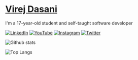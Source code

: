# [Virej Dasani](https://virejdasani.github.io/)
 I'm a 17-year-old student and self-taught software developer

[![LinkedIn](https://raw.githubusercontent.com/gauravghongde/social-icons/master/PNG/Color/LinkedIN.png)](https://www.linkedin.com/in/virej-dasani-b64470209/)
[![YouTube](https://raw.githubusercontent.com/gauravghongde/social-icons/master/PNG/Color/Youtube.png)](https://www.youtube.com/channel/UCRzS48bskynAxoI38BFypfQ)
[![Instagram](https://raw.githubusercontent.com/gauravghongde/social-icons/master/PNG/Color/Instagram.png)](https://instagram.com/virejdasani)
[![Twitter](https://raw.githubusercontent.com/gauravghongde/social-icons/master/PNG/Color/Twitter.png)](https://twitter.com/virejdasani)

![Github stats](https://github-readme-stats.vercel.app/api?username=virejdasani&count_private=true&show_icons=true&theme=radical&layout=compact)
<!--Hiding languages not written by me (They are auto generated in unity or contributed by someone else) -->
![Top Langs](https://github-readme-stats.vercel.app/api/top-langs/?username=virejdasani&layout=compact&langs_count=100&hide=Mathematica,Kotlin,Shell,ShaderLab,GLSL,HLSL&theme=radical&exclude_repo=Planet-Portal,OverheatingChaosGame,FizzBuzz-EVERYTHING,ELEVATEgame,Eltusa1,Eltusa2,Eltusa3,Eltusa,AR-RR,ELECTRIFIED)                   
